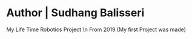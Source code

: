  
# Author | Sudhang Balisseri 
My Life Time Robotics Project \n
From 2019 (My first Project was made)
